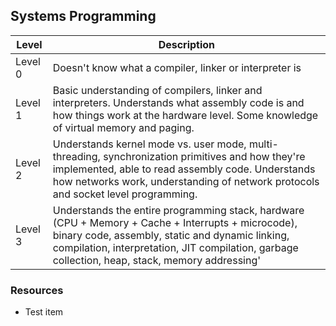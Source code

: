 ## Systems Programming
Level | Description
----- | ---- 
Level 0 | Doesn't know what a compiler, linker or interpreter is
Level 1 | Basic understanding of compilers, linker and interpreters. Understands what assembly code is and how things work at the hardware level. Some knowledge of virtual memory and paging.
Level 2 | Understands kernel mode vs. user mode, multi-threading, synchronization primitives and how they're implemented, able to read assembly code. Understands how networks work, understanding of network protocols and socket level programming.
Level 3 | Understands the entire programming stack, hardware (CPU + Memory + Cache + Interrupts + microcode), binary code, assembly, static and dynamic linking, compilation, interpretation, JIT compilation, garbage collection, heap, stack, memory addressing'

### Resources
* Test item
